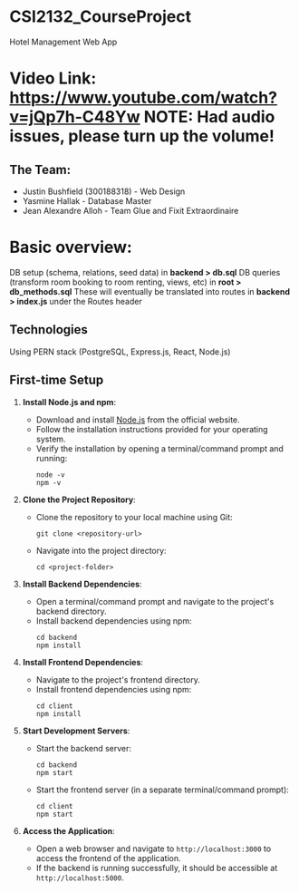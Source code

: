 # CSI2132_CourseProject
Hotel Management Web App

# Video Link: https://www.youtube.com/watch?v=jQp7h-C48Yw NOTE: Had audio issues, please turn up the volume!

## The Team:
- Justin Bushfield (300188318) - Web Design
- Yasmine Hallak - Database Master
- Jean Alexandre Alloh - Team Glue and Fixit Extraordinaire


# Basic overview:
DB setup (schema, relations, seed data) in **backend > db.sql**
DB queries (transform room booking to room renting, views, etc) in **root > db_methods.sql**
   These will eventually be translated into routes in **backend > index.js** under the Routes header

## Technologies
Using PERN stack (PostgreSQL, Express.js, React, Node.js)

## First-time Setup
1. **Install Node.js and npm**:
   - Download and install [Node.js](https://nodejs.org/) from the official website.
   - Follow the installation instructions provided for your operating system.
   - Verify the installation by opening a terminal/command prompt and running:
     ```
     node -v
     npm -v
     ```

2. **Clone the Project Repository**:
   - Clone the repository to your local machine using Git:
     ```
     git clone <repository-url>
     ```
   - Navigate into the project directory:
     ```
     cd <project-folder>
     ```

3. **Install Backend Dependencies**:
   - Open a terminal/command prompt and navigate to the project's backend directory.
   - Install backend dependencies using npm:
     ```
     cd backend
     npm install
     ```

4. **Install Frontend Dependencies**:
   - Navigate to the project's frontend directory.
   - Install frontend dependencies using npm:
     ```
     cd client
     npm install
     ```

5. **Start Development Servers**:
   - Start the backend server:
     ```
     cd backend
     npm start
     ```
   - Start the frontend server (in a separate terminal/command prompt):
     ```
     cd client
     npm start
     ```

6. **Access the Application**:
   - Open a web browser and navigate to `http://localhost:3000` to access the frontend of the application.
   - If the backend is running successfully, it should be accessible at `http://localhost:5000`.

